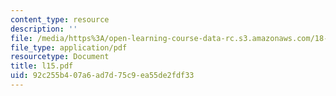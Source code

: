 ```yaml
---
content_type: resource
description: ''
file: /media/https%3A/open-learning-course-data-rc.s3.amazonaws.com/18-433-combinatorial-optimization-fall-2003/92c255b407a6ad7d75c9ea55de2fdf33_l15.pdf
file_type: application/pdf
resourcetype: Document
title: l15.pdf
uid: 92c255b4-07a6-ad7d-75c9-ea55de2fdf33
---
```

